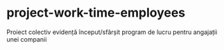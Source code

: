 # project-work-time-employees
Proiect colectiv evidență început/sfârșit program de lucru pentru angajații unei companii
